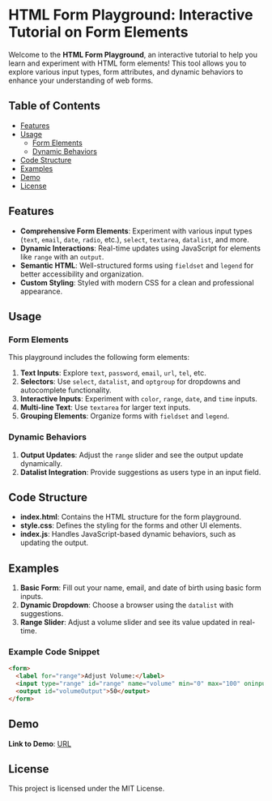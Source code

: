 # HTML Form Playground: Interactive Tutorial on Form Elements

Welcome to the **HTML Form Playground**, an interactive tutorial to help you learn and experiment with HTML form elements! This tool allows you to explore various input types, form attributes, and dynamic behaviors to enhance your understanding of web forms.

## Table of Contents
- [Features](#features)
- [Usage](#usage)
  - [Form Elements](#form-elements)
  - [Dynamic Behaviors](#dynamic-behaviors)
- [Code Structure](#code-structure)
- [Examples](#examples)
- [Demo](#demo)
- [License](#license)

## Features
- **Comprehensive Form Elements**: Experiment with various input types (`text`, `email`, `date`, `radio`, etc.), `select`, `textarea`, `datalist`, and more.
- **Dynamic Interactions**: Real-time updates using JavaScript for elements like `range` with an `output`.
- **Semantic HTML**: Well-structured forms using `fieldset` and `legend` for better accessibility and organization.
- **Custom Styling**: Styled with modern CSS for a clean and professional appearance.

## Usage

### Form Elements
This playground includes the following form elements:
1. **Text Inputs**: Explore `text`, `password`, `email`, `url`, `tel`, etc.
2. **Selectors**: Use `select`, `datalist`, and `optgroup` for dropdowns and autocomplete functionality.
3. **Interactive Inputs**: Experiment with `color`, `range`, `date`, and `time` inputs.
4. **Multi-line Text**: Use `textarea` for larger text inputs.
5. **Grouping Elements**: Organize forms with `fieldset` and `legend`.

### Dynamic Behaviors
1. **Output Updates**: Adjust the `range` slider and see the output update dynamically.
2. **Datalist Integration**: Provide suggestions as users type in an input field.

## Code Structure
- **index.html**: Contains the HTML structure for the form playground.
- **style.css**: Defines the styling for the forms and other UI elements.
- **index.js**: Handles JavaScript-based dynamic behaviors, such as updating the output.

## Examples
1. **Basic Form**: Fill out your name, email, and date of birth using basic form inputs.
2. **Dynamic Dropdown**: Choose a browser using the `datalist` with suggestions.
3. **Range Slider**: Adjust a volume slider and see its value updated in real-time.

### Example Code Snippet
```html
<form>
  <label for="range">Adjust Volume:</label>
  <input type="range" id="range" name="volume" min="0" max="100" oninput="updateVolume(this.value)">
  <output id="volumeOutput">50</output>
</form>
```

## Demo  
**Link to Demo**: [URL](https://ujjwalgarai.github.io/interactive-form-layout-playground/) 
## License
This project is licensed under the MIT License.